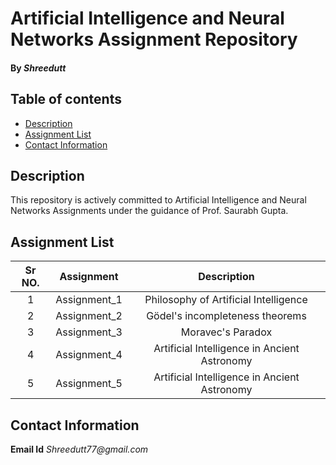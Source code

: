 # Artificial Intelligence and Neural Networks Assignment Repository

#### By _**Shreedutt**_

## Table of contents
* [Description](#description)
* [Assignment List](#assignment-list)
* [Contact Information](#contact-information)


## Description
This repository is actively committed to Artificial Intelligence and Neural Networks Assignments under the guidance of Prof. Saurabh Gupta.

## Assignment List


| Sr NO. 	|  Assignment  	|              Description                          	|
|:------:	|:------------:	|:--------------------------------------------------:	|
|    1   	| Assignment_1 	| Philosophy of Artificial Intelligence             	|
|    2   	| Assignment_2 	| Gödel's incompleteness theorems                    	|
|    3   	| Assignment_3 	| Moravec's Paradox                                 	|
|    4   	| Assignment_4 	| Artificial Intelligence in Ancient Astronomy         	|
|    5   	| Assignment_5 	| Artificial Intelligence in Ancient Astronomy         	|




## Contact Information

**Email Id** _Shreedutt77@gmail.com_



